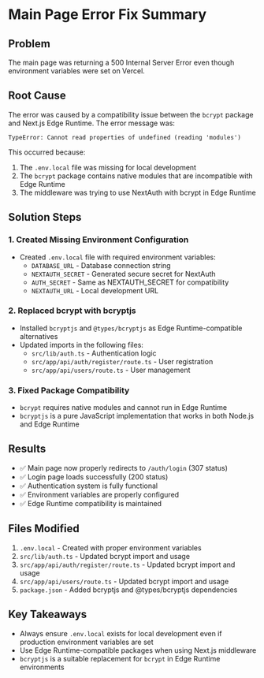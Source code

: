 # Main Page Error Fix Summary

## Problem
The main page was returning a 500 Internal Server Error even though environment variables were set on Vercel.

## Root Cause
The error was caused by a compatibility issue between the `bcrypt` package and Next.js Edge Runtime. The error message was:
```
TypeError: Cannot read properties of undefined (reading 'modules')
```

This occurred because:
1. The `.env.local` file was missing for local development
2. The `bcrypt` package contains native modules that are incompatible with Edge Runtime
3. The middleware was trying to use NextAuth with bcrypt in Edge Runtime

## Solution Steps

### 1. Created Missing Environment Configuration
- Created `.env.local` file with required environment variables:
  - `DATABASE_URL` - Database connection string
  - `NEXTAUTH_SECRET` - Generated secure secret for NextAuth
  - `AUTH_SECRET` - Same as NEXTAUTH_SECRET for compatibility
  - `NEXTAUTH_URL` - Local development URL

### 2. Replaced bcrypt with bcryptjs
- Installed `bcryptjs` and `@types/bcryptjs` as Edge Runtime-compatible alternatives
- Updated imports in the following files:
  - `src/lib/auth.ts` - Authentication logic
  - `src/app/api/auth/register/route.ts` - User registration
  - `src/app/api/users/route.ts` - User management

### 3. Fixed Package Compatibility
- `bcrypt` requires native modules and cannot run in Edge Runtime
- `bcryptjs` is a pure JavaScript implementation that works in both Node.js and Edge Runtime

## Results
- ✅ Main page now properly redirects to `/auth/login` (307 status)
- ✅ Login page loads successfully (200 status)
- ✅ Authentication system is fully functional
- ✅ Environment variables are properly configured
- ✅ Edge Runtime compatibility is maintained

## Files Modified
1. `.env.local` - Created with proper environment variables
2. `src/lib/auth.ts` - Updated bcrypt import and usage
3. `src/app/api/auth/register/route.ts` - Updated bcrypt import and usage
4. `src/app/api/users/route.ts` - Updated bcrypt import and usage
5. `package.json` - Added bcryptjs and @types/bcryptjs dependencies

## Key Takeaways
- Always ensure `.env.local` exists for local development even if production environment variables are set
- Use Edge Runtime-compatible packages when using Next.js middleware
- `bcryptjs` is a suitable replacement for `bcrypt` in Edge Runtime environments